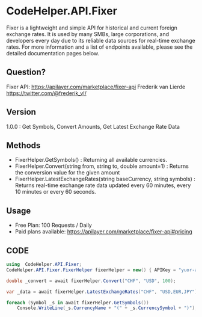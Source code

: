 ﻿# CodeHelper.API.Fixer
Fixer is a lightweight and simple API for historical and current foreign exchange rates. It is used by many SMBs, large corporations, and developers every day due to its reliable data sources for real-time exchange rates.
For more information and a list of endpoints available, please see the detailed documentation pages below.

## Question?
Fixer API: <https://apilayer.com/marketplace/fixer-api>
Frederik van Lierde <https://twitter.com/@frederik_vl/>

## Version
1.0.0 : Get Symbols, Convert Amounts, Get Latest Exchange Rate Data

## Methods
* FixerHelper.GetSymbols() : Returning all available currencies.
* FixerHelper.Convert(string from, string to, double amount=1) : Returns the conversion value for the given amount
* FixerHelper.LatestExchangeRates(string baseCurrency, string symbols) : Returns real-time exchange rate data updated every 60 minutes, every 10 minutes or every 60 seconds.

## Usage
* Free Plan: 100 Requests / Daily
* Paid plans available: <https://apilayer.com/marketplace/fixer-api#pricing>

## CODE
```C#
using  CodeHelper.API.Fixer;
CodeHelper.API.Fixer.FixerHelper fixerHelper = new() { APIKey = "yuor-api-key" };

double _convert = await fixerHelper.Convert("CHF", "USD", 100);

var _data = await fixerHelper.LatestExchangeRates("CHF", "USD,EUR,JPY");

foreach (Symbol _s in await fixerHelper.GetSymbols())
    Console.WriteLine(_s.CurrencyName + "(" + _s.CurrencySymbol + ")");
```         
